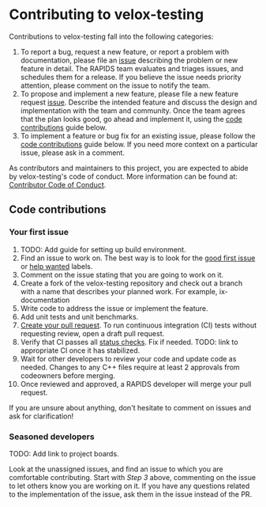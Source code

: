 # Contributing to velox-testing

Contributions to velox-testing fall into the following categories:

1. To report a bug, request a new feature, or report a problem with documentation, please file an
   [issue](https://github.com/rapidsai/velox-testing/issues/new/choose) describing the problem or new feature
   in detail. The RAPIDS team evaluates and triages issues, and schedules them for a release. If you
   believe the issue needs priority attention, please comment on the issue to notify the team.
2. To propose and implement a new feature, please file a new feature request
   [issue](https://github.com/rapidsai/velox-testing/issues/new/choose). Describe the intended feature and
   discuss the design and implementation with the team and community. Once the team agrees that the
   plan looks good, go ahead and implement it, using the [code contributions](#code-contributions)
   guide below.
3. To implement a feature or bug fix for an existing issue, please follow the [code
   contributions](#code-contributions) guide below. If you need more context on a particular issue,
   please ask in a comment.

As contributors and maintainers to this project, you are expected to abide by velox-testing's code of
conduct. More information can be found at:
[Contributor Code of Conduct](https://docs.rapids.ai/resources/conduct/).

## Code contributions

### Your first issue

1. TODO: Add guide for setting up build environment.
2. Find an issue to work on. The best way is to look for the
   [good first issue](https://github.com/rapidsai/velox-testing/issues?q=is%3Aissue+is%3Aopen+label%3A%22good+first+issue%22)
   or [help wanted](https://github.com/rapidsai/velox-testing/issues?q=is%3Aissue+is%3Aopen+label%3A%22help+wanted%22)
   labels.
3. Comment on the issue stating that you are going to work on it.
4. Create a fork of the velox-testing repository and check out a branch with a name that
   describes your planned work. For example, ix-documentation
5. Write code to address the issue or implement the feature.
6. Add unit tests and unit benchmarks.
7. [Create your pull request](https://github.com/rapidsai/velox-testing/compare). To run continuous integration (CI) tests without requesting review, open a draft pull request.
8. Verify that CI passes all [status checks](https://docs.github.com/en/pull-requests/collaborating-with-pull-requests/collaborating-on-repositories-with-code-quality-features/about-status-checks).
   Fix if needed.  TODO: link to appropriate CI once it has stabilized.
9. Wait for other developers to review your code and update code as needed.
   Changes to any C++ files require at least 2 approvals from codeowners before merging.
10. Once reviewed and approved, a RAPIDS developer will merge your pull request.

If you are unsure about anything, don't hesitate to comment on issues and ask for clarification!

### Seasoned developers

TODO: Add link to project boards.

Look at the unassigned issues, and find an issue to which you are comfortable contributing. Start
with _Step 3_ above, commenting on the issue to let others know you are working on it. If you have
any questions related to the implementation of the issue, ask them in the issue instead of the PR.
